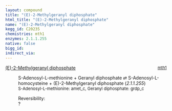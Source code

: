 ```yaml
---
layout: compound
title: "(E)-2-Methylgeranyl diphosphate"
html_title: "(E)-2-Methylgeranyl diphosphate"
name: "(E)-2-Methylgeranyl diphosphate"
kegg_id: C20235
chemistries: mth1
enzymes: 2.1.1.255
native: false
bigg_id:
indirect_via:
---
```

<dl><dt class="rs-product"><a class="link-dark" data-bs-html="true" data-bs-title="KEGG: C20235" data-bs-toggle="tooltip" href="{{ site.url }}{{ site.baseurl }}/compounds/C20235">(E)-2-Methylgeranyl diphosphate</a><span style="float: right; max-width: 40%"><a class="link-dark opacity-50" href="{{ site.url }}{{ site.baseurl }}/chemistries/mth1" style="font-size: small; word-wrap: anywhere;">mth1</a></span></dt><dd><p>S-Adenosyl-L-methionine + Geranyl diphosphate ⇄ S-Adenosyl-L-homocysteine + (E)-2-Methylgeranyl diphosphate (<i>2.1.1.255</i>)<br/><span style="font-size: small;"><span data-bs-html="true" data-bs-title="KEGG: C00019" data-bs-toggle="tooltip">S-Adenosyl-L-methionine</span>: amet_c, <span data-bs-html="true" data-bs-title="KEGG: C00341" data-bs-toggle="tooltip">Geranyl diphosphate</span>: grdp_c</span><br/><div class="reversibility_info">Reversibility: <div class="progress"><div aria-valuemax="100" aria-valuemin="0" aria-valuenow="0" class="progress-bar bg-light" role="progressbar" style="width: 100%"></div></div><span>?</span><div class="progress"><div aria-valuemax="10" aria-valuemin="0" aria-valuenow="0" class="progress-bar bg-light" role="progressbar" style="width: 100%"></div></div></div></p><dl></dl></dd></dl>